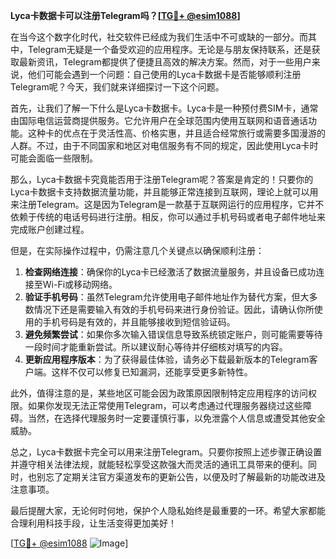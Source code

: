 **Lyca卡数据卡可以注册Telegram吗？[[TG💪+ @esim1088](https://t.me/s/esim1088)]**

在当今这个数字化时代，社交软件已经成为我们生活中不可或缺的一部分。而其中，Telegram无疑是一个备受欢迎的应用程序。无论是与朋友保持联系，还是获取最新资讯，Telegram都提供了便捷且高效的解决方案。然而，对于一些用户来说，他们可能会遇到一个问题：自己使用的Lyca卡数据卡是否能够顺利注册Telegram呢？今天，我们就来详细探讨一下这个问题。

首先，让我们了解一下什么是Lyca卡数据卡。Lyca卡是一种预付费SIM卡，通常由国际电信运营商提供服务。它允许用户在全球范围内使用互联网和语音通话功能。这种卡的优点在于灵活性高、价格实惠，并且适合经常旅行或需要多国漫游的人群。不过，由于不同国家和地区对电信服务有不同的规定，因此使用Lyca卡时可能会面临一些限制。

那么，Lyca卡数据卡究竟能否用于注册Telegram呢？答案是肯定的！只要你的Lyca卡数据卡支持数据流量功能，并且能够正常连接到互联网，理论上就可以用来注册Telegram。这是因为Telegram是一款基于互联网运行的应用程序，它并不依赖于传统的电话号码进行注册。相反，你可以通过手机号码或者电子邮件地址来完成账户创建过程。

但是，在实际操作过程中，仍需注意几个关键点以确保顺利注册：

1. **检查网络连接**：确保你的Lyca卡已经激活了数据流量服务，并且设备已成功连接至Wi-Fi或移动网络。
2. **验证手机号码**：虽然Telegram允许使用电子邮件地址作为替代方案，但大多数情况下还是需要输入有效的手机号码来进行身份验证。因此，请确认你所使用的手机号码是有效的，并且能够接收到短信验证码。
3. **避免频繁尝试**：如果你多次输入错误信息导致系统锁定账户，则可能需要等待一段时间才能重新尝试。所以建议耐心等待并仔细核对填写的内容。
4. **更新应用程序版本**：为了获得最佳体验，请务必下载最新版本的Telegram客户端。这样不仅可以修复已知漏洞，还能享受更多新特性。

此外，值得注意的是，某些地区可能会因为政策原因限制特定应用程序的访问权限。如果你发现无法正常使用Telegram，可以考虑通过代理服务器绕过这些障碍。当然，在选择代理服务时一定要谨慎行事，以免泄露个人信息或遭受其他安全威胁。

总之，Lyca卡数据卡完全可以用来注册Telegram。只要你按照上述步骤正确设置并遵守相关法律法规，就能轻松享受这款强大而灵活的通讯工具带来的便利。同时，也别忘了定期关注官方渠道发布的更新公告，以便及时了解最新的功能改进及注意事项。

最后提醒大家，无论何时何地，保护个人隐私始终是最重要的一环。希望大家都能合理利用科技手段，让生活变得更加美好！

[[TG💪+ @esim1088](https://t.me/s/esim1088) ![Image](https://i.postimg.cc/4NQfJmqS/Snipaste-2025-05-13-00-14-12.png)]